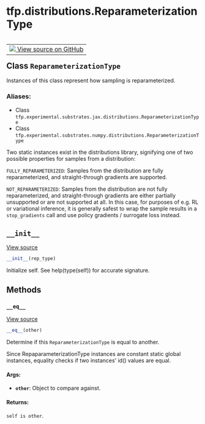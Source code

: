 <div itemscope itemtype="http://developers.google.com/ReferenceObject">
<meta itemprop="name" content="tfp.distributions.ReparameterizationType" />
<meta itemprop="path" content="Stable" />
<meta itemprop="property" content="__eq__"/>
<meta itemprop="property" content="__init__"/>
</div>

# tfp.distributions.ReparameterizationType


<table class="tfo-notebook-buttons tfo-api" align="left">

<td>
  <a target="_blank" href="https://github.com/tensorflow/probability/blob/master/tensorflow_probability/python/internal/reparameterization.py">
    <img src="https://www.tensorflow.org/images/GitHub-Mark-32px.png" />
    View source on GitHub
  </a>
</td></table>



## Class `ReparameterizationType`

Instances of this class represent how sampling is reparameterized.



### Aliases:

* Class `tfp.experimental.substrates.jax.distributions.ReparameterizationType`
* Class `tfp.experimental.substrates.numpy.distributions.ReparameterizationType`


<!-- Placeholder for "Used in" -->

Two static instances exist in the distributions library, signifying
one of two possible properties for samples from a distribution:

`FULLY_REPARAMETERIZED`: Samples from the distribution are fully
  reparameterized, and straight-through gradients are supported.

`NOT_REPARAMETERIZED`: Samples from the distribution are not fully
  reparameterized, and straight-through gradients are either partially
  unsupported or are not supported at all. In this case, for purposes of
  e.g. RL or variational inference, it is generally safest to wrap the
  sample results in a `stop_gradients` call and use policy
  gradients / surrogate loss instead.

<h2 id="__init__"><code>__init__</code></h2>

<a target="_blank" href="https://github.com/tensorflow/probability/blob/master/tensorflow_probability/python/internal/reparameterization.py">View source</a>

``` python
__init__(rep_type)
```

Initialize self.  See help(type(self)) for accurate signature.




## Methods

<h3 id="__eq__"><code>__eq__</code></h3>

<a target="_blank" href="https://github.com/tensorflow/probability/blob/master/tensorflow_probability/python/internal/reparameterization.py">View source</a>

``` python
__eq__(other)
```

Determine if this `ReparameterizationType` is equal to another.

Since RepaparameterizationType instances are constant static global
instances, equality checks if two instances' id() values are equal.

#### Args:


* <b>`other`</b>: Object to compare against.


#### Returns:

`self is other`.




